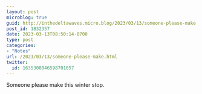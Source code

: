 ```yaml
---
layout: post
microblog: true
guid: http://inthedeltawaves.micro.blog/2023/03/13/someone-please-make.html
post_id: 1832357
date: 2023-03-13T08:50:14-0700
type: post
categories:
- "Notes"
url: /2023/03/13/someone-please-make.html
twitter:
  id: 1635308046598701057
---
```

<p>Someone please make this winter stop.</p>
